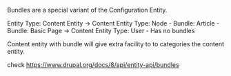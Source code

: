 Bundles are a special variant of the Configuration Entity. 

Entity Type: Content Entity
	-> Content Entity Type: Node
		- Bundle: Article
		- Bundle: Basic Page
	-> Content Entity Type: User
		- Has no bundles

Content entity with bundle will give extra facility to to categories the content entity.

check https://www.drupal.org/docs/8/api/entity-api/bundles